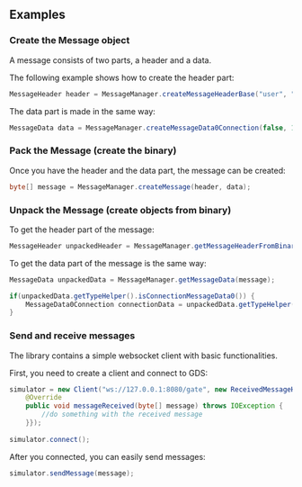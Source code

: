 ## Examples

### Create the Message object

A message consists of two parts, a header and a data.

The following example shows how to create the header part:

```java
MessageHeader header = MessageManager.createMessageHeaderBase("user", "870da92f-7fff-48af-825e-05351ef97acd", System.currentTimeMillis(), System.currentTimeMillis(), false, null, null, null, null, MessageDataType.CONNECTION_0);
```
The data part is made in the same way:

```java
MessageData data = MessageManager.createMessageData0Connection(false, 1, false, null, "pass");
```

### Pack the Message (create the binary)

Once you have the header and the data part, the message can be created:

```java
byte[] message = MessageManager.createMessage(header, data);
```

### Unpack the Message (create objects from binary)

To get the header part of the message:

```java
MessageHeader unpackedHeader = MessageManager.getMessageHeaderFromBinaryMessage(message);
```

To get the data part of the message is the same way:

```java
MessageData unpackedData = MessageManager.getMessageData(message);
```

```java
if(unpackedData.getTypeHelper().isConnectionMessageData0()) {
    MessageData0Connection connectionData = unpackedData.getTypeHelper().asConnectionMessageData0();
}
```

### Send and receive messages

The library contains a simple websocket client with basic functionalities.

First, you need to create a client and connect to GDS:

```java
simulator = new Client("ws://127.0.0.1:8080/gate", new ReceivedMessageHandler() {
    @Override
    public void messageReceived(byte[] message) throws IOException {
        //do something with the received message
    }});
    
simulator.connect();
```

After you connected, you can easily send messages:

```java
simulator.sendMessage(message);
```
